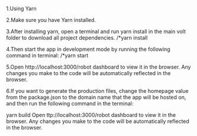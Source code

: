 1.Using Yarn 

2.Make sure you have Yarn installed. 

3.After installing yarn, open a terminal and run yarn install in the main volt folder to download all project dependencies. 
/*yarn install 

4.Then start the app in development mode by running the following command in terminal: 
/*yarn start

5.Open http://localhost:3000/robot dashboard to view it in the browser. Any changes you make to the code will be automatically reflected in the browser.

6.If you want to generate the production files, change the homepage value from the package.json to the domain name that the app will be hosted on, and then run the following command in the terminal:

yarn build Open ttp://localhost:3000/robot dashboard to view it in the browser. Any changes you make to the code will be automatically reflected in the browser.